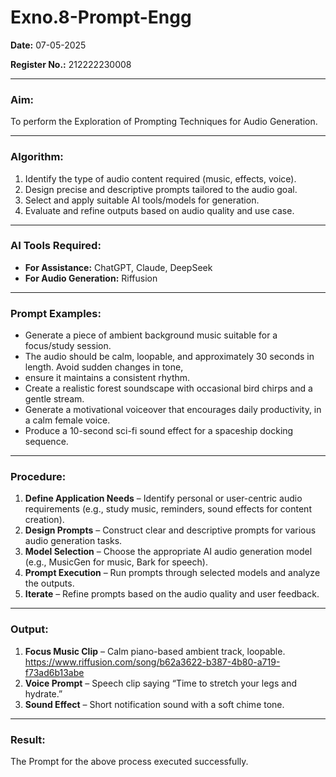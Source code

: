 # Exno.8-Prompt-Engg
**Date:** 07-05-2025

**Register No.:** 212222230008

---

### **Aim:**

To perform the Exploration of Prompting Techniques for Audio Generation.

---

### **Algorithm:**

1. Identify the type of audio content required (music, effects, voice).
2. Design precise and descriptive prompts tailored to the audio goal.
3. Select and apply suitable AI tools/models for generation.
4. Evaluate and refine outputs based on audio quality and use case.

---


### **AI Tools Required:**

* **For Assistance:** ChatGPT, Claude, DeepSeek
* **For Audio Generation:** Riffusion

---

### **Prompt Examples:**

* Generate a piece of ambient background music suitable for a focus/study session.
* The audio should be calm, loopable, and approximately 30 seconds in length. Avoid sudden changes in tone,
* ensure it maintains a consistent rhythm.
* Create a realistic forest soundscape with occasional bird chirps and a gentle stream.
* Generate a motivational voiceover that encourages daily productivity, in a calm female voice.
* Produce a 10-second sci-fi sound effect for a spaceship docking sequence.

---

### **Procedure:**

1. **Define Application Needs** – Identify personal or user-centric audio requirements (e.g., study music, reminders, sound effects for content creation).
2. **Design Prompts** – Construct clear and descriptive prompts for various audio generation tasks.
3. **Model Selection** – Choose the appropriate AI audio generation model (e.g., MusicGen for music, Bark for speech).
4. **Prompt Execution** – Run prompts through selected models and analyze the outputs.
5. **Iterate** – Refine prompts based on the audio quality and user feedback.

---

### **Output:**



1. **Focus Music Clip** – Calm piano-based ambient track, loopable.
  https://www.riffusion.com/song/b62a3622-b387-4b80-a719-f73ad6b13abe 
2. **Voice Prompt** – Speech clip saying “Time to stretch your legs and hydrate.”
3. **Sound Effect** – Short notification sound with a soft chime tone.

---

### **Result:**
The Prompt for the above process executed successfully.
